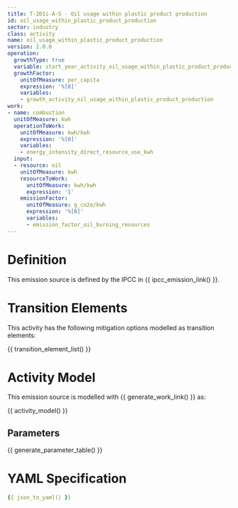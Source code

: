 ```yaml
---
title: T-2D1i-A-5 - Oil usage within plastic product production
id: oil_usage_within_plastic_product_production
sector: industry
class: activity
name: oil_usage_within_plastic_product_production
version: 2.0.0
operation:
  growthType: true
  variable: start_year_activity_oil_usage_within_plastic_product_production
  growthFactor:
    unitOfMeasure: per_capita
    expression: '%[0]'
    variables:
    - growth_activity_oil_usage_within_plastic_product_production
work:
- name: combustion
  unitOfMeasure: kwh
  operationToWork:
    unitOfMeasure: kwh/kwh
    expression: '%[0]'
    variables:
    - energy_intensity_direct_resource_use_kwh
  input:
  - resource: oil
    unitOfMeasure: kwh
    resourceToWork:
      unitOfMeasure: kwh/kwh
      expression: '1'
    emissionFactor:
      unitOfMeasure: g_co2e/kwh
      expression: '%[0]'
      variables:
      - emission_factor_oil_burning_resources
---
```



# Definition
This emission source is defined by the IPCC in {{ ipcc_emission_link() }}.

# Transition Elements

This activity has the following mitigation options modelled as transition elements:

{{ transition_element_list() }}

# Activity Model
This emission source is modelled with {{ generate_work_link() }} as:

{{ activity_model() }}

## Parameters

{{ generate_parameter_table() }}

# YAML Specification

```yaml
{{ json_to_yaml() }}
```

